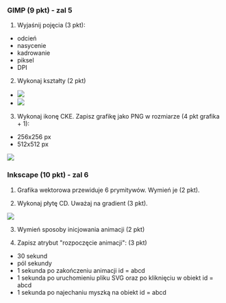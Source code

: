 ### GIMP (9 pkt) - zal 5
1. Wyjaśnij pojęcia (3 pkt):
 - odcień
 - nasycenie
 - kadrowanie
 - piksel
 - DPI

2. Wykonaj kształty (2 pkt)
 - <img src="http://vector.org.pl/inkscape/egz/ksztaltA.png">
 - <img src="http://vector.org.pl/inkscape/egz/ksztaltC.png">

3. Wykonaj ikonę CKE. Zapisz grafikę jako PNG w rozmiarze (4 pkt grafika + 1):
 - 256x256 px
 - 512x512 px

<img src="http://vector.org.pl/inkscape/egz/cke.png">

### Inkscape (10 pkt) - zal 6

1. Grafika wektorowa przewiduje 6 prymitywów. Wymień je (2 pkt).

2. Wykonaj płytę CD. Uważaj na gradient (3 pkt). 
<img src="http://vector.org.pl/inkscape/egz/cd.jpg">

3. Wymień sposoby inicjowania animacji (2 pkt)

4. Zapisz atrybut "rozpoczęcie animacji": (3 pkt)
 - 30 sekund
 - pól sekundy
 - 1 sekunda po zakończeniu animacji id = abcd
 - 1 sekunda po uruchomieniu pliku SVG oraz po kliknięciu w obiekt id = abcd
 - 1 sekunda po najechaniu myszką na obiekt id = abcd



